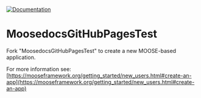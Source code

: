 [![Documentation](https://github.com/alexanderianblair/moosedocs_git_hub_pages_test/actions/workflows/pages.yml/badge.svg?branch=main)](https://alexanderianblair.github.io/moosedocs_git_hub_pages_test/)

MoosedocsGitHubPagesTest
=====

Fork "MoosedocsGitHubPagesTest" to create a new MOOSE-based application.

For more information see: [https://mooseframework.org/getting_started/new_users.html#create-an-app](https://mooseframework.org/getting_started/new_users.html#create-an-app)
